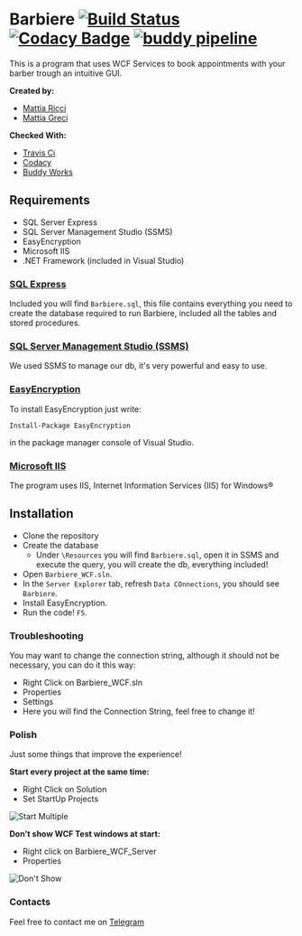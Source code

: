 # Barbiere [![Build Status](https://travis-ci.org/tiaringhio/Barbiere_WCF.svg?branch=master)](https://travis-ci.org/tiaringhio/Barbiere_WCF) [![Codacy Badge](https://api.codacy.com/project/badge/Grade/33ce920e933a454488a97253412cf862)](https://www.codacy.com/manual/tiaringhio/Barbiere_WCF?utm_source=github.com&amp;utm_medium=referral&amp;utm_content=tiaringhio/Barbiere_WCF&amp;utm_campaign=Badge_Grade) [![buddy pipeline](https://app.buddy.works/mattiaricci000/barbiere-wcf/pipelines/pipeline/209265/badge.svg?token=b352d09ea8d3f10aca20d9070ee6d9924cae29eb7626929fbee30959f5a9844a "buddy pipeline")](https://app.buddy.works/mattiaricci000/barbiere-wcf/pipelines/pipeline/209265)
 This is a program that uses WCF Services to book appointments with your barber trough an intuitive GUI.
 
 **Created by:**
 
 -  [Mattia Ricci](https://github.com/tiaringhio)
 -  [Mattia Greci](https://github.com/MattiaG98)
 
 **Checked With:**
 
 -  [Travis Ci](https://travis-ci.org/)
 -  [Codacy](https://app.codacy.com)
 -  [Buddy Works](https://buddy.works)
 
## Requirements
-  SQL Server Express
-  SQL Server Management Studio (SSMS)
-  EasyEncryption
-  Microsoft IIS
-  .NET Framework (included in Visual Studio)

### [SQL Express](https://www.microsoft.com/en-us/sql-server/sql-server-editions-express)
Included you will find  `Barbiere.sql`, this file contains everything you need  to create the database required to run Barbiere, included all the tables and stored procedures.

### [SQL Server Management Studio (SSMS)](https://docs.microsoft.com/en-us/sql/ssms/download-sql-server-management-studio-ssms?view=sql-server-2017)
We used SSMS to manage our db, it's very powerful and easy to use.

### [EasyEncryption](https://github.com/polischuk/EasyEncryption)
 To install EasyEncryption just write:
 
 `Install-Package EasyEncryption`
 
 in the package manager console of Visual Studio.
 
 ### [Microsoft IIS](https://www.iis.net/)

The program uses IIS, Internet Information Services (IIS) for Windows®

## Installation

-  Clone the repository
-  Create the database
   -  Under `\Resources` you will find `Barbiere.sql`, open it in SSMS and execute the query, you will create the db, everything included!
-  Open `Barbiere_WCF.sln`.
-  In the `Server Explorer` tab, refresh `Data COnnections`, you should see `Barbiere`.
-  Install EasyEncryption.
-  Run the code! `F5`.

### Troubleshooting

You may want to change the connection string, although it should not be necessary, you can do it this way:
-  Right Click on Barbiere_WCF.sln
-  Properties
-  Settings
-  Here you will find the Connection String, feel free to change it!
### Polish

Just some things that improve the experience!

**Start every project at the same time:**
-  Right Click on Solution
-  Set StartUp Projects

![Start Multiple](https://github.com/tiaringhio/Barbiere_WCF/blob/master/Resources/multiple%20startup.jpg)

**Don't show WCF Test windows at start:**
-  Right click on Barbiere_WCF_Server
-  Properties

![Don't Show](https://github.com/tiaringhio/Barbiere_WCF/blob/master/Resources/no%20startup%20wcf.jpg)

### Contacts

Feel free to contact me on [Telegram](https://t.me/tiaringhio)
